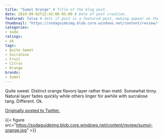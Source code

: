 ```yaml
---
title: "Sumol Orange" # Title of the blog post.
date: 2019-08-02T12:42:00-05:00 # Date of post creation.
featured: false # Sets if post is a featured post, making appear on the home page side bar.
thumbnail: "https://sodaguideimg.blob.core.windows.net/content/review/thumbs/sumol-orange.jpg" # Sets thumbnail image appearing inside card on homepage.
categories:
- soda
ratings:
- ok
tags:
- Quite Sweet
- Sucralose
- Fruit
- Citrus
- Orange
brands:
- Sumol
---
```


Quite sweet. Distinct orange flavors layer rather than meld. Somewhat tinny. Natural layer fades quickly while others linger for awhile with sucralose tang. Different. Ok.

[Originally posted to Twitter.](https://twitter.com/Cavorter/status/1157346012144574465)

{{< figure src="https://sodaguideimg.blob.core.windows.net/content/review/sumol-orange.jpg" >}}